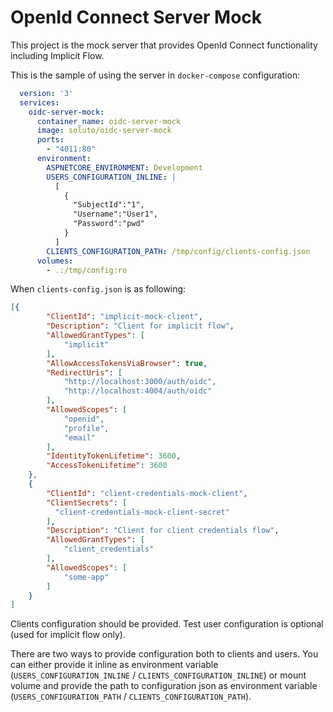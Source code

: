 # OpenId Connect Server Mock

This project is the mock server that provides OpenId Connect functionality including Implicit Flow.

This is the sample of using the server in `docker-compose` configuration:

```yaml
  version: '3'
  services:
    oidc-server-mock:
      container_name: oidc-server-mock
      image: soluto/oidc-server-mock
      ports:
        - "4011:80"
      environment:
        ASPNETCORE_ENVIRONMENT: Development
        USERS_CONFIGURATION_INLINE: |
          [
            {
              "SubjectId":"1",
              "Username":"User1",
              "Password":"pwd"
            }
          ]
        CLIENTS_CONFIGURATION_PATH: /tmp/config/clients-config.json
      volumes:
        - .:/tmp/config:ro
```

When `clients-config.json` is as following:

```json
[{
        "ClientId": "implicit-mock-client",
        "Description": "Client for implicit flow",
        "AllowedGrantTypes": [
            "implicit"
        ],
        "AllowAccessTokensViaBrowser": true,
        "RedirectUris": [
            "http://localhost:3000/auth/oidc",
            "http://localhost:4004/auth/oidc"
        ],
        "AllowedScopes": [
            "openid",
            "profile",
            "email"
        ],
        "IdentityTokenLifetime": 3600,
        "AccessTokenLifetime": 3600
    },
    {
        "ClientId": "client-credentials-mock-client",
        "ClientSecrets": [
          "client-credentials-mock-client-secret"
        ],
        "Description": "Client for client credentials flow",
        "AllowedGrantTypes": [
            "client_credentials"
        ],
        "AllowedScopes": [
            "some-app"
        ]
    }
]
```

Clients configuration should be provided. Test user configuration is optional (used for implicit flow only).

There are two ways to provide configuration both to clients and users. You can either provide it inline as environment variable (`USERS_CONFIGURATION_INLINE` / `CLIENTS_CONFIGURATION_INLINE`) or mount volume and provide the path to configuration json as environment variable (`USERS_CONFIGURATION_PATH` / `CLIENTS_CONFIGURATION_PATH`).


